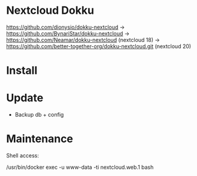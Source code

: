 # Nextcloud Dokku

https://github.com/dionysio/dokku-nextcloud
-> https://github.com/BynariStar/dokku-nextcloud
  -> https://github.com/Neamar/dokku-nextcloud (nextcloud 18)
    -> https://github.com/better-together-org/dokku-nextcloud.git (nextcloud 20)

# Install

# Update

* Backup db + config

# Maintenance

Shell access:

/usr/bin/docker exec -u www-data -ti nextcloud.web.1 bash
